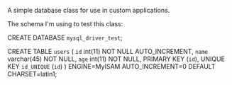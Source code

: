 A simple database class for use in custom applications.

The schema I'm using to test this class:

CREATE DATABASE `mysql_driver_test`;

CREATE TABLE `users` (
  `id` int(11) NOT NULL AUTO_INCREMENT,
  `name` varchar(45) NOT NULL,
  `age` int(11) NOT NULL,
  PRIMARY KEY (`id`),
  UNIQUE KEY `id_UNIQUE` (`id`)
) ENGINE=MyISAM AUTO_INCREMENT=0 DEFAULT CHARSET=latin1;



